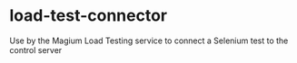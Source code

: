 # load-test-connector
Use by the Magium Load Testing service to connect a Selenium test to the control server
